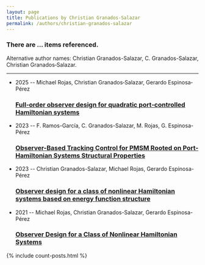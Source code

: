 ```yaml
---
layout: page
title: Publications by Christian Granados-Salazar
permalink: /authors/christian-granados-salazar
---
```


<h3 id="number-posts">There are ... items referenced.</h3>
<p id='info-authors'>Alternative author names: Christian Granados-Salazar, C. Granados-Salazar, Christian Granados‐Salazar.</p>
<hr />
<ul class="post-list">
<li><span class='post-meta'>2025 -- Michael Rojas, Christian Granados‐Salazar, Gerardo Espinosa‐Pérez</span><h3><a class='post-link' href="{{ site.baseurl }}/full-order-observer-design-for-quadratic-port-controlled-hamiltonian-systems">Full‐order observer design for quadratic port‐controlled Hamiltonian systems</a></h3></li>
<li><span class='post-meta'>2023 -- F. Ramos-García, C. Granados-Salazar, M. Rojas, G. Espinosa-Pérez</span><h3><a class='post-link' href="{{ site.baseurl }}/observer-based-tracking-control-for-pmsm-rooted-on-port-hamiltonian-systems-structural-properties">Observer-Based Tracking Control for PMSM Rooted on Port-Hamiltonian Systems Structural Properties</a></h3></li>
<li><span class='post-meta'>2023 -- Christian Granados-Salazar, Michael Rojas, Gerardo Espinosa-Pérez</span><h3><a class='post-link' href="{{ site.baseurl }}/observer-design-for-a-class-of-nonlinear-hamiltonian-systems-based-on-energy-function-structure">Observer design for a class of nonlinear Hamiltonian systems based on energy function structure</a></h3></li>
<li><span class='post-meta'>2021 -- Michael Rojas, Christian Granados-Salazar, Gerardo Espinosa-Pérez</span><h3><a class='post-link' href="{{ site.baseurl }}/observer-design-for-a-class-of-nonlinear-hamiltonian-systems">Observer Design for a Class of Nonlinear Hamiltonian Systems</a></h3></li>

</ul>
{% include count-posts.html %}
